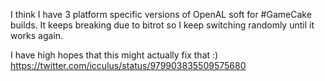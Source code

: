 I think I have 3 platform specific versions of OpenAL soft for #GameCake builds. It keeps breaking due to bitrot so I keep switching randomly until it works again.

I have high hopes that this might actually fix that :) https://twitter.com/icculus/status/979903835509575680